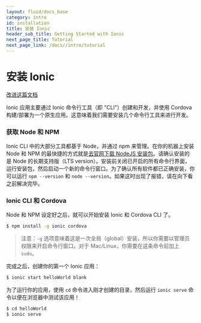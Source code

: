 ```yaml
---
layout: fluid/docs_base
category: intro
id: installation
title: 安装 Ionic
header_sub_title: Getting Started with Ionic
next_page_title: Tutorial
next_page_link: /docs//intro/tutorial
---
```


# 安装 Ionic

<a class="improve-v2-docs" href='https://github.com/docschina/ionicframework.com/edit/cn/content/docs/intro/installation/index.md'>改进这篇文档</a>


Ionic 应用主要通过 Ionic 命令行工具（即 "CLI"）创建和开发，并使用 Cordova 构建/部署为一个原生应用。这意味着我们需要安装几个命令行工具来进行开发。



### 获取 Node 和 NPM

Ionic CLI 中的大部分工具都基于 Node，并通过 npm 来管理。在你的机器上安装 Node 和 NPM 的最快捷的方式就是[去官网下载 NodeJS 安装包](https://nodejs.org/)。请确认安装的是 Node 的长期支持版（LTS version）。安装前关闭已开启的所有命令行界面，运行安装包，然后启动一个新的命令行窗口。为了确认所有软件都已正确安装，你可以运行 `npm --version` 和 `node --version`。如果这时出现了报错，请在向下看之前解决完毕。







### Ionic CLI 和 Cordova

Node 和 NPM 设定好之后，就可以开始安装 Ionic 和 Cordova CLI 了。

```bash
$ npm install -g ionic cordova
```

> 注意：`-g` 选项意味着这是一次全局（global）安装，所以你需要以管理员权限来开启命令行窗口。对于 Mac/Linux，你需要在这条命令前加上 `sudo`。



完成之后，创建你的第一个 Ionic 应用：

```bash
$ ionic start helloWorld blank
```

为了运行你的应用，使用 `cd` 命令进入刚才创建的目录，然后运行 `ionic serve` 命令以便在浏览器中测试该应用！


```bash
$ cd helloWorld
$ ionic serve
```
